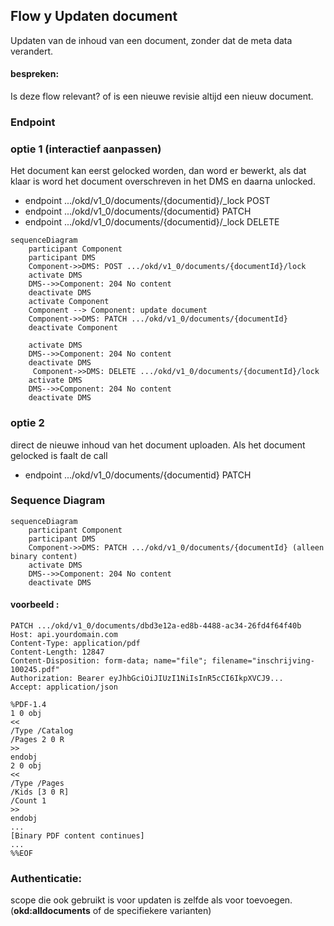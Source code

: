 ## Flow y Updaten document
Updaten van de inhoud van een document, zonder dat de meta data verandert.

#### bespreken:
 Is deze flow relevant? of is een nieuwe revisie altijd een nieuw document.

### Endpoint

### optie 1 (interactief aanpassen)
Het document kan eerst gelocked worden, dan word er bewerkt, als dat klaar is word het document overschreven in het DMS en daarna unlocked.
*  endpoint .../okd/v1_0/documents/{documentid}/_lock POST
*  endpoint .../okd/v1_0/documents/{documentid} PATCH
 *  endpoint .../okd/v1_0/documents/{documentid}/_lock DELETE 

```mermaid
sequenceDiagram
    participant Component
    participant DMS
    Component->>DMS: POST .../okd/v1_0/documents/{documentId}/lock
    activate DMS
    DMS-->>Component: 204 No content
    deactivate DMS
    activate Component
    Component --> Component: update document
    Component->>DMS: PATCH .../okd/v1_0/documents/{documentId}
    deactivate Component

    activate DMS
    DMS-->>Component: 204 No content
    deactivate DMS
     Component->>DMS: DELETE .../okd/v1_0/documents/{documentId}/lock
    activate DMS
    DMS-->>Component: 204 No content
    deactivate DMS

```
### optie 2
direct de nieuwe inhoud van het document uploaden. Als het document gelocked is faalt de call
*  endpoint .../okd/v1_0/documents/{documentid} PATCH


### Sequence Diagram

```mermaid
sequenceDiagram
    participant Component
    participant DMS
    Component->>DMS: PATCH .../okd/v1_0/documents/{documentId} (alleen binary content)
    activate DMS
    DMS-->>Component: 204 No content
    deactivate DMS
```

####  voorbeeld :
```
PATCH .../okd/v1_0/documents/dbd3e12a-ed8b-4488-ac34-26fd4f64f40b
Host: api.yourdomain.com
Content-Type: application/pdf
Content-Length: 12847
Content-Disposition: form-data; name="file"; filename="inschrijving-100245.pdf"
Authorization: Bearer eyJhbGciOiJIUzI1NiIsInR5cCI6IkpXVCJ9...
Accept: application/json

%PDF-1.4
1 0 obj
<<
/Type /Catalog
/Pages 2 0 R
>>
endobj
2 0 obj
<<
/Type /Pages
/Kids [3 0 R]
/Count 1
>>
endobj
...
[Binary PDF content continues]
...
%%EOF
```

### Authenticatie:
scope die ook gebruikt is voor updaten is zelfde als voor toevoegen. (**okd:alldocuments** of de specifiekere varianten)
